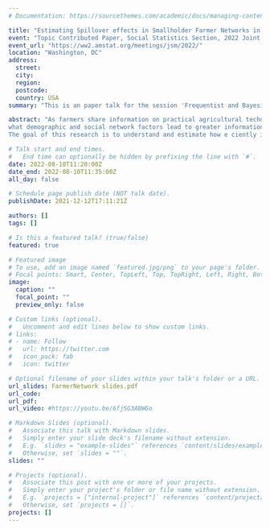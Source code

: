 ```yaml
---
# Documentation: https://sourcethemes.com/academic/docs/managing-content/

title: "Estimating Spillover effects in Smallholder Farmer Networks in Western Kenya"
event: "Topic Contributed Paper, Social Statistics Section, 2022 Joint Statistical Meetings"
event_url: "https://ww2.amstat.org/meetings/jsm/2022/"
location: "Washington, DC"
address:
  street:
  city:
  region:
  postcode:
  country: USA
summary: "This is an paper talk for the session 'Frequentist and Bayesian Inference for Complex Social Data', 2022 Joint Statistical Meetings."

abstract: "As farmers share information on practical agricultural techniques with each other, we want to understandwhat demographic and social network factors lead to greater information sharing and adoption.The goal of this research is to understand and estimate how e ciently information on disease management behaviors (DMB) spreads in smallholder farmer networks. In this research, we are concerned with DMBs with respect to plant and crop disease. More formally, the goal is to causally estimate the network spillover effects of specific DMBs in smallholder farmer networks in Western Kenya. We intend to achieve this goal through a cluster randomized trial. Methods employed include re-randomization during the design phase, randomization tests to detect interference and estimating direct and indirect effect size via exposure networks."

# Talk start and end times.
#   End time can optionally be hidden by prefixing the line with `#`.
date: 2022-08-10T11:20:00Z
date_end: 2022-08-10T11:35:00Z
all_day: false

# Schedule page publish date (NOT talk date).
publishDate: 2021-12-12T17:11:21Z

authors: []
tags: []

# Is this a featured talk? (true/false)
featured: true

# Featured image
# To use, add an image named `featured.jpg/png` to your page's folder.
# Focal points: Smart, Center, TopLeft, Top, TopRight, Left, Right, BottomLeft, Bottom, BottomRight.
image:
  caption: ""
  focal_point: ""
  preview_only: false

# Custom links (optional).
#   Uncomment and edit lines below to show custom links.
# links:
# - name: Follow
#   url: https://twitter.com
#   icon_pack: fab
#   icon: twitter

# Optional filename of your slides within your talk's folder or a URL.
url_slides: FarmerNetwork slides.pdf
url_code:
url_pdf:
url_video: #https://youtu.be/6fjSG3ABWGo

# Markdown Slides (optional).
#   Associate this talk with Markdown slides.
#   Simply enter your slide deck's filename without extension.
#   E.g. `slides = "example-slides"` references `content/slides/example-slides.md`.
#   Otherwise, set `slides = ""`.
slides: ""

# Projects (optional).
#   Associate this post with one or more of your projects.
#   Simply enter your project's folder or file name without extension.
#   E.g. `projects = ["internal-project"]` references `content/project/deep-learning/index.md`.
#   Otherwise, set `projects = []`.
projects: []
---
```

